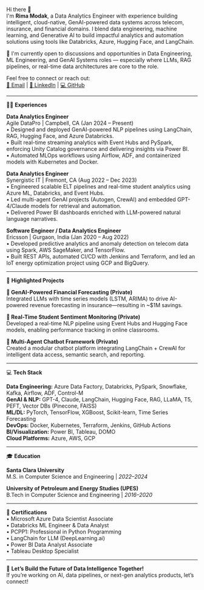 Hi there 👋  
I'm **Rima Modak**, a Data Analytics Engineer with experience building intelligent, cloud-native, GenAI-powered data systems across telecom, insurance, and financial domains. I blend data engineering, machine learning, and Generative AI to build impactful analytics and automation solutions using tools like Databricks, Azure, Hugging Face, and LangChain.

🎯 I'm currently open to discussions and opportunities in Data Engineering, ML Engineering, and GenAI Systems roles — especially where LLMs, RAG pipelines, or real-time data architectures are core to the role.

Feel free to connect or reach out:  
[📧 Email](mailto:rima.modak@alumni.scu.edu) | [💼 LinkedIn](https://linkedin.com/in/rimamodak001) | [💻 GitHub](https://github.com/Rimcode-ai)

---

👩‍💼 **Experiences**

**Data Analytics Engineer**  
Agile DataPro | Campbell, CA (Jan 2024 – Present)  
• Designed and deployed GenAI-powered NLP pipelines using LangChain, RAG, Hugging Face, and Azure Databricks.  
• Built real-time streaming analytics with Event Hubs and PySpark, enforcing Unity Catalog governance and delivering insights via Power BI.  
• Automated MLOps workflows using Airflow, ADF, and containerized models with Kubernetes and Docker.  

**Data Analytics Engineer**  
Synergistic IT | Fremont, CA (Aug 2022 – Dec 2023)  
• Engineered scalable ELT pipelines and real-time student analytics using Azure ML, Databricks, and Event Hubs.  
• Led multi-agent GenAI projects (Autogen, CrewAI) and embedded GPT-4/Claude models for retrieval and automation.  
• Delivered Power BI dashboards enriched with LLM-powered natural language narratives.  

**Software Engineer / Data Analytics Engineer**  
Ericsson | Gurgaon, India (Jan 2020 – Aug 2022)  
• Developed predictive analytics and anomaly detection on telecom data using Spark, AWS SageMaker, and TensorFlow.  
• Built REST APIs, automated CI/CD with Jenkins and Terraform, and led an IoT energy optimization project using GCP and BigQuery.  

---

🧠 **Highlighted Projects**

**📌 GenAI-Powered Financial Forecasting (Private)**  
Integrated LLMs with time series models (LSTM, ARIMA) to drive AI-powered revenue forecasting in insurance—resulting in ~$1M savings.  

**📌 Real-Time Student Sentiment Monitoring (Private)**  
Developed a real-time NLP pipeline using Event Hubs and Hugging Face models, enabling performance tracking in online classrooms.  

**📌 Multi-Agent Chatbot Framework (Private)**  
Created a modular chatbot platform integrating LangChain + CrewAI for intelligent data access, semantic search, and reporting.  

---

💻 **Tech Stack**

**Data Engineering:** Azure Data Factory, Databricks, PySpark, Snowflake, Kafka, Airflow, ADF, Control-M  
**GenAI & NLP:** GPT-4, Claude, LangChain, Hugging Face, RAG, LLaMA, T5, PEFT, Vector DBs (Pinecone, FAISS)  
**ML/DL:** PyTorch, TensorFlow, XGBoost, Scikit-learn, Time Series Forecasting  
**DevOps:** Docker, Kubernetes, Terraform, Jenkins, GitHub Actions  
**BI/Visualization:** Power BI, Tableau, DOMO  
**Cloud Platforms:** Azure, AWS, GCP  

---

🎓 **Education**

**Santa Clara University**  
M.S. in Computer Science and Engineering | *2022–2024*  

**University of Petroleum and Energy Studies (UPES)**  
B.Tech in Computer Science and Engineering | *2016–2020*  

---

📄 **Certifications**  
• Microsoft Azure Data Scientist Associate  
• Databricks ML Engineer & Data Analyst  
• PCPP1: Professional in Python Programming  
• LangChain for LLM (DeepLearning.ai)  
• Power BI Data Analyst Associate  
• Tableau Desktop Specialist  

---

🚀 **Let’s Build the Future of Data Intelligence Together!**  
If you’re working on AI, data pipelines, or next-gen analytics products, let’s connect!

